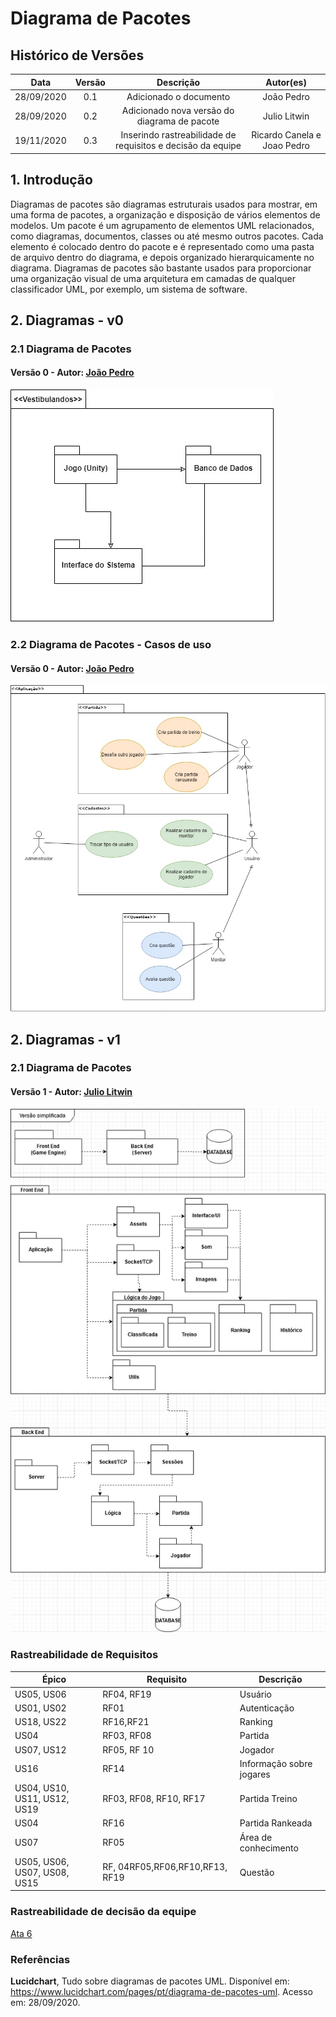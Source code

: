 # Diagrama de Pacotes

## Histórico de Versões

|   Data   | Versão |           Descrição           |             Autor(es)              |
|:--------:|:------:|:-----------------------------:|:----------------------------------:|
| 28/09/2020 | 0.1 | Adicionado o documento | João Pedro |
| 28/09/2020 | 0.2 | Adicionado nova versão do diagrama de pacote | Julio Litwin |
| 19/11/2020 | 0.3 | Inserindo rastreabilidade de requisitos e decisão da equipe | Ricardo Canela e Joao Pedro |

## 1. Introdução
Diagramas de pacotes são diagramas estruturais usados para mostrar, em uma forma de pacotes, a organização e disposição de vários elementos de modelos. Um pacote é um agrupamento de elementos UML relacionados, como diagramas, documentos, classes ou até mesmo outros pacotes. Cada elemento é colocado dentro do pacote e é representado como uma pasta de arquivo dentro do diagrama, e depois organizado hierarquicamente no diagrama. Diagramas de pacotes são bastante usados para proporcionar uma organização visual de uma arquitetura em camadas de qualquer classificador UML, por exemplo, um sistema de software.

## 2. Diagramas - v0

### 2.1 Diagrama de Pacotes
#### Versão 0 - Autor: [João Pedro](https://github.com/jpmartins201)
![DiagramaPacotes](../../img/diagramas/diagrama_pacotes.jpg)

### 2.2 Diagrama de Pacotes - Casos de uso
#### Versão 0 - Autor: [João Pedro](https://github.com/jpmartins201)
![DiagramaPacotesCasosDeUso](../../img/diagramas/diagrama_pacotes_use_cases.jpg)


## 2. Diagramas - v1

### 2.1 Diagrama de Pacotes
#### Versão 1 - Autor: [Julio Litwin](https://github.com/juliolitwin)
![DiagramaPacotesV1](../../img/diagramas/diagrama_pacotes_v1.jpg)

### Rastreabilidade de Requisitos

|Épico|Requisito| Descrição |
|-------|-----|------|
| US05, US06 | RF04, RF19 | Usuário|
| US01, US02 | RF01| Autenticação|
| US18, US22| RF16,RF21 |Ranking|
| US04| RF03, RF08 | Partida|
| US07, US12|RF05,  RF 10| Jogador|
| US16 | RF14 | Informação sobre jogares|
| US04, US10, US11, US12, US19 | RF03, RF08, RF10, RF17 | Partida Treino|
| US04| RF16| Partida Rankeada|
| US07| RF05| Área de conhecimento|
| US05, US06, US07, US08, US15 | RF, 04RF05,RF06,RF10,RF13, RF19| Questão|


### Rastreabilidade de decisão da equipe

[Ata 6](../reunioes/ata_6.md)


### Referências
**Lucidchart**, Tudo sobre diagramas de pacotes UML. Disponível em: https://www.lucidchart.com/pages/pt/diagrama-de-pacotes-uml. Acesso em: 28/09/2020.

